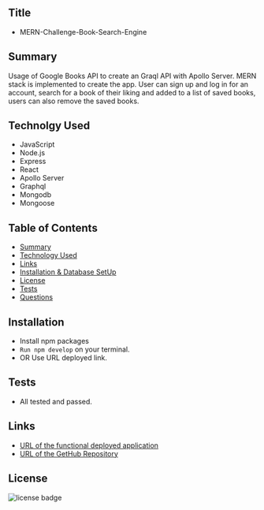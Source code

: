 ## Title

- MERN-Challenge-Book-Search-Engine

## Summary

Usage of Google Books API to create an Graql API with Apollo Server. MERN stack is implemented to create the app. User can sign up and log in for an account, search for a book of their liking and added to a list of saved books, users can also remove the saved books.

## Technolgy Used

- JavaScript
- Node.js
- Express
- React
- Apollo Server
- Graphql
- Mongodb
- Mongoose

## Table of Contents

- [Summary](#Summary)
- [Technology Used](#Technolgy)
- [Links](#Links)
- [Installation & Database SetUp](#Installation)
- [License](#license)
- [Tests](#tests)
- [Questions](#questions)

## Installation

- Install npm packages
- `Run npm develop` on your terminal.
- OR Use URL deployed link.

## Tests

- All tested and passed.

## Links

- [URL of the functional deployed application]()
- [URL of the GetHub Repository](https://github.com/Tesfa8186/MERN-Book-Serach-Engine)

## License

![license badge](https://img.shields.io/badge/license-MIT-brightgreen)
